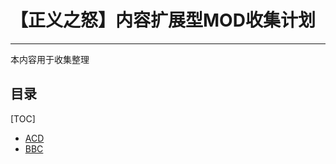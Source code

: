 # 【正义之怒】内容扩展型MOD收集计划
-------------------------------------------

本内容用于收集整理


## 目录
[TOC]
- [ACD](#ACD)
- [BBC](#BBC)

